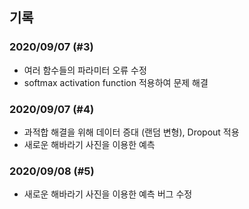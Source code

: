 ## 기록
### 2020/09/07 (#3)
- 여러 함수들의 파라미터 오류 수정
- softmax activation function 적용하여 문제 해결
### 2020/09/07 (#4)
- 과적합 해결을 위해 데이터 증대 (랜덤 변형), Dropout 적용
- 새로운 해바라기 사진을 이용한 예측
### 2020/09/08 (#5)
- 새로운 해바라기 사진을 이용한 예측 버그 수정